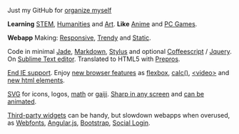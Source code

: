 Just my GitHub for
[organize myself](https://www.youtube.com/watch?v=s8yT8Eh_efE)

**Learning** [STEM](https://en.wikipedia.org/wiki/STEM_fields),
[Humanities](https://en.wikipedia.org/wiki/Humanities) and 
[Art](https://en.wikipedia.org/wiki/The_arts). **Like** 
[Anime](https://en.wikipedia.org/wiki/Anime)
and
[PC Games](http://www.gamespot.com/pc/).

**Webapp** Making:
[Responsive](https://www.youtube.com/watch?v=snQp757_Rr0), 
[Trendy](http://thenextweb.com/dd/2015/07/24/6-design-trends-taking-over-the-web/) 
and 
[Static](http://www.staticapps.org/). 

Code in minimal 
[Jade](http://jade-lang.com/), 
[Markdown](http://daringfireball.net/projects/markdown/), 
[Stylus](https://learnboost.github.io/stylus/) 
and optional 
[Coffeescript](http://coffeescript.org/) 
/ 
[Jquery](https://jquery.com/). 
On [Sublime Text editor](http://www.sublimetext.com/).
Translated to HTML5 with 
[Prepros](https://prepros.io/).

[End IE support](http://venturebeat.com/2015/07/28/microsoft-edge-on-windows-10-the-browser-that-will-finally-kill-ie/).
Enjoy [new browser features](http://caniuse.com/) as
[flexbox](https://philipwalton.github.io/solved-by-flexbox/), 
[calc()](http://caniuse.com/#feat=calc), 
[&lt;video&gt;](http://www.jwplayer.com/products/jwplayer/)
and [new html elements](http://www.w3schools.com/html/html5_new_elements.asp).

[SVG](https://en.wikipedia.org/wiki/Cascading_Style_Sheets) 
for icons, logos, 
[math](https://www.mathjax.org/) 
or 
[gaiji](https://en.wiktionary.org/wiki/%E5%A4%96%E5%AD%97). 
[Sharp in any screen](https://en.wikipedia.org/wiki/Vector_graphics) 
and 
[can be animated](http://snapsvg.io).

[Third-party widgets](http://cloudcannon.com/tips/2014/12/12/the-ultimate-list-of-services-for-static-websites.html) can be handy, but slowdown webapps when overused, as 
[Webfonts](https://www.google.com/fonts),
[Angular.js](http://angularjs.org),
[Bootstrap](http://getbootstrap.com),
[Social Login](https://en.wikipedia.org/wiki/Social_login). 
